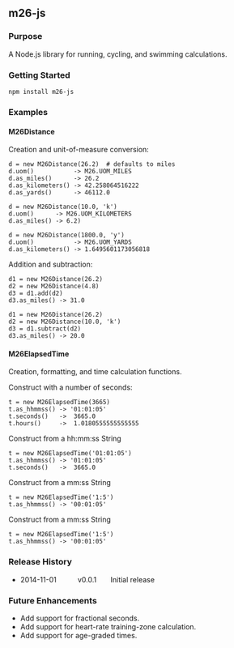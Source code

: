 ## m26-js

### Purpose

A Node.js library for running, cycling, and swimming calculations.

### Getting Started

```
npm install m26-js
```

### Examples

#### M26Distance

Creation and unit-of-measure conversion:

```
d = new M26Distance(26.2)  # defaults to miles
d.uom()           -> M26.UOM_MILES
d.as_miles()      -> 26.2
d.as_kilometers() -> 42.258064516222
d.as_yards()      -> 46112.0

d = new M26Distance(10.0, 'k')
d.uom()      -> M26.UOM_KILOMETERS
d.as_miles() -> 6.2)

d = new M26Distance(1800.0, 'y')
d.uom()           -> M26.UOM_YARDS
d.as_kilometers() -> 1.6495601173056818
```

Addition and subtraction:

```
d1 = new M26Distance(26.2)
d2 = new M26Distance(4.8)
d3 = d1.add(d2)
d3.as_miles() -> 31.0

d1 = new M26Distance(26.2)
d2 = new M26Distance(10.0, 'k')
d3 = d1.subtract(d2)
d3.as_miles() -> 20.0
```

#### M26ElapsedTime

Creation, formatting, and time calculation functions.

Construct with a number of seconds:

```
t = new M26ElapsedTime(3665)
t.as_hhmmss() -> '01:01:05'
t.seconds()   ->  3665.0
t.hours()     ->  1.0180555555555555
```

Construct from a hh:mm:ss String

```
t = new M26ElapsedTime('01:01:05')
t.as_hhmmss() -> '01:01:05'
t.seconds()   ->  3665.0
```

Construct from a mm:ss String

```
t = new M26ElapsedTime('1:5')
t.as_hhmmss() -> '00:01:05'
```

Construct from a mm:ss String

```
t = new M26ElapsedTime('1:5')
t.as_hhmmss() -> '00:01:05'
```

### Release History

* 2014-11-01   v0.0.1  Initial release


### Future Enhancements

* Add support for fractional seconds.
* Add support for heart-rate training-zone calculation.
* Add support for age-graded times.

